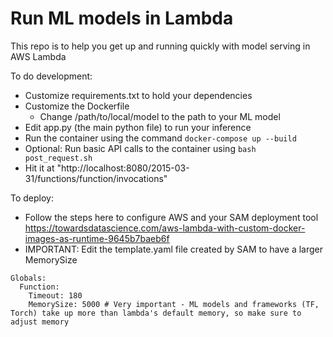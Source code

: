 # Run ML models in Lambda

This repo is to help you get up and running quickly with model serving in AWS Lambda

To do development:
- Customize requirements.txt to hold your dependencies
- Customize the Dockerfile
    - Change /path/to/local/model to the path to your ML model
- Edit app.py (the main python file) to run your inference
- Run the container using the command `docker-compose up --build`
- Optional: Run basic API calls to the container using `bash post_request.sh`
- Hit it at "http://localhost:8080/2015-03-31/functions/function/invocations"

To deploy:
- Follow the steps here to configure AWS and your SAM deployment tool
https://towardsdatascience.com/aws-lambda-with-custom-docker-images-as-runtime-9645b7baeb6f
- IMPORTANT: Edit the template.yaml file created by SAM to have a larger MemorySize 
```
Globals:
  Function:
    Timeout: 180
    MemorySize: 5000 # Very important - ML models and frameworks (TF, Torch) take up more than lambda's default memory, so make sure to adjust memory
